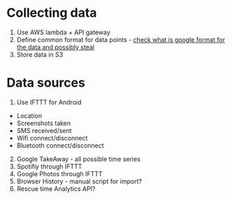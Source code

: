 # Collecting data
1. Use AWS lambda + API gateway
2. Define common format for data points - [check what is google format for the data and possibly steal](https://takeout.google.com/settings/takeout/custom/location_history)
3. Store data in S3

# Data sources
1. Use IFTTT for Android
  - Location
  - Screenshots taken
  - SMS received/sent
  - Wifi connect/disconnect
  - Bluetooth connect/disconnect
  
2. Google TakeAway - all possible time series
3. Spotifiy through IFTTT
4. Google Photos through IFTTT
5. Browser History - manual script for import?
6. Rescue time Analytics API? 
